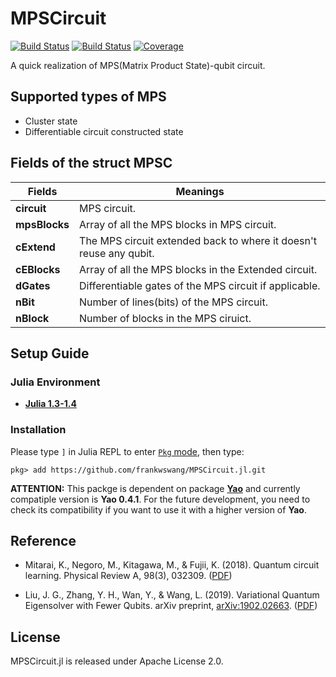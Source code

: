 # MPSCircuit

[![Build Status](https://travis-ci.com/frankwswang/MPSCircuit.jl.svg?branch=master)](https://travis-ci.com/frankwswang/MPSCircuit.jl)
[![Build Status](https://ci.appveyor.com/api/projects/status/github/frankwswang/MPSCircuit.jl?svg=true)](https://ci.appveyor.com/project/frankwswang/MPSCircuit-jl)
[![Coverage](https://codecov.io/gh/frankwswang/MPSCircuit.jl/branch/master/graph/badge.svg)](https://codecov.io/gh/frankwswang/MPSCircuit.jl)

A quick realization of MPS(Matrix Product State)-qubit circuit. 

## Supported types of MPS
- Cluster state
- Differentiable circuit constructed state

## Fields of the struct MPSC
Fields | Meanings
------------ | -------------
__circuit__|MPS circuit.
__mpsBlocks__|Array of all the MPS blocks in MPS circuit.
__cExtend__|The MPS circuit extended back to where it doesn't reuse any qubit.
__cEBlocks__|Array of all the MPS blocks in the Extended circuit.
__dGates__|Differentiable gates of the MPS circuit if applicable.
__nBit__|Number of lines(bits) of the MPS circuit. 
__nBlock__|Number of blocks in the MPS ciruict.

## Setup Guide
### Julia Environment
* [__Julia 1.3-1.4__](https://julialang.org)

### Installation
Please type `]` in Julia REPL to enter [`Pkg` mode](https://julialang.github.io/Pkg.jl/v1.0/index.html), then type:
```
pkg> add https://github.com/frankwswang/MPSCircuit.jl.git
``` 
__ATTENTION:__ This packge is dependent on package [__Yao__](https://github.com/QuantumBFS/Yao.jl) and currently compatiple version is __Yao 0.4.1__. For the future development, you need to check its compatibility if you want to use it with a higher version of __Yao__. 

## Reference
* Mitarai, K., Negoro, M., Kitagawa, M., & Fujii, K. (2018). Quantum circuit learning. Physical Review A, 98(3), 032309. ([PDF](https://arxiv.org/pdf/1803.00745.pdf))

* Liu, J. G., Zhang, Y. H., Wan, Y., & Wang, L. (2019). Variational Quantum Eigensolver with Fewer Qubits. arXiv preprint, [arXiv:1902.02663](https://arxiv.org/abs/1902.02663). ([PDF](https://arxiv.org/pdf/1902.02663.pdf))

## License
MPSCircuit.jl is released under Apache License 2.0.